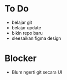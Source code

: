# To Do

- belajar git
- belajar update
- bikin repo baru
- sleesaikan figma design

# Blocker

- Blum ngerti git secara UI
